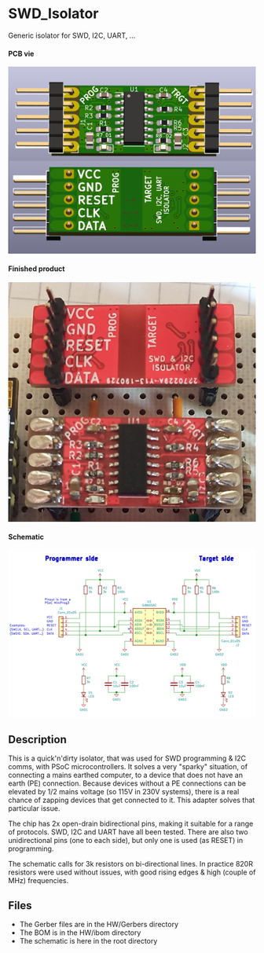 # SWD_Isolator
Generic isolator for SWD, I2C, UART, ...

#### PCB vie
![alt text](Pictures/Render.png "PCB view")

#### Finished product
![alt text](Pictures/Soldered.jpg "Finished product")

#### Schematic
![alt text](Pictures/Schematic.png "Schematic")

## Description
This is a quick'n'dirty isolator, that was used for SWD programming & I2C comms, with PSoC microcontrollers.
It solves a very "sparky" situation, of connecting a mains earthed computer, to a device that does not have an earth (PE) connection. Because devices without a PE connections can be elevated by 1/2 mains voltage (so 115V in 230V systems), there is a real chance of zapping devices that get connected to it. This adapter solves that particular issue.

The chip has 2x open-drain bidirectional pins, making it suitable for a range of protocols. SWD, I2C and UART have all been tested.
There are also two unidirectional pins (one to each side), but only one is used (as RESET) in programming.

The schematic calls for 3k resistors on bi-directional lines. In practice 820R resistors were used without issues, with good rising edges & high (couple of MHz) frequencies.

## Files
* The Gerber files are in the HW/Gerbers directory
* The BOM is in the HW/ibom directory
* The schematic is here in the root directory